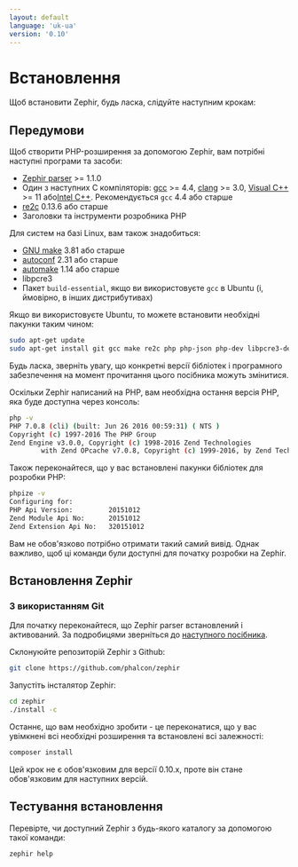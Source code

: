 ```yaml
---
layout: default
language: 'uk-ua'
version: '0.10'
---
```


# Встановлення

Щоб встановити Zephir, будь ласка, слідуйте наступним крокам:

<a name='prerequisites'></a>

## Передумови

Щоб створити PHP-розширення за допомогою Zephir, вам потрібні наступні програми та засоби:

* [Zephir parser](https://github.com/phalcon/php-zephir-parser) >= 1.1.0
* Один з наступних C компіляторів: [gcc](https://gcc.gnu.org/) >= 4.4, [clang](https://clang.llvm.org/) >= 3.0, [Visual C++](https://support.microsoft.com/en-us/help/2977003/the-latest-supported-visual-c-downloads) >= 11 або[Intel C++](https://software.intel.com/en-us/c-compilers). Рекомендується `gcc` 4.4 або старше
* [re2c](http://re2c.org/) 0.13.6 або старше
* Заголовки та інструменти розробника PHP

Для систем на базі Linux, вам також знадобиться:

* [GNU make](https://www.gnu.org/software/make/) 3.81 або старше
* [autoconf](https://www.gnu.org/software/autoconf/autoconf.html) 2.31 або старше
* [automake](https://www.gnu.org/software/automake/) 1.14 або старше
* libpcre3
* Пакет `build-essential`, якщо ви використовуєте `gcc` в Ubuntu (і, ймовірно, в інших дистрибутивах)

Якщо ви використовуєте Ubuntu, то можете встановити необхідні пакунки таким чином:

```bash
sudo apt-get update
sudo apt-get install git gcc make re2c php php-json php-dev libpcre3-dev build-essential
```

Будь ласка, зверніть увагу, що конкретні версії бібліотек і програмного забезпечення на момент прочитання цього посібника можуть змінитися.

Оскільки Zephir написаний на PHP, вам необхідна остання версія PHP, яка буде доступна через консоль:

```bash
php -v
PHP 7.0.8 (cli) (built: Jun 26 2016 00:59:31) ( NTS )
Copyright (c) 1997-2016 The PHP Group
Zend Engine v3.0.0, Copyright (c) 1998-2016 Zend Technologies
        with Zend OPcache v7.0.8, Copyright (c) 1999-2016, by Zend Technologies
```

Також переконайтеся, що у вас встановлені пакунки бібліотек для розробки PHP:

```bash
phpize -v
Configuring for:
PHP Api Version:         20151012
Zend Module Api No:      20151012
Zend Extension Api No:   320151012
```

Вам не обов'язково потрібно отримати такий самий вивід. Однак важливо, щоб ці команди були доступні для початку розробки на Zephir.

<a name='installing-zephir'></a>

## Встановлення Zephir

<a name='git-way'></a>

### З використанням Git

Для початку переконайтеся, що Zephir parser встановлений і активований. За подробицями зверніться до [наступного посібника](https://github.com/phalcon/php-zephir-parser).

Склонуюйте репозиторій Zephir з Github:

```bash
git clone https://github.com/phalcon/zephir
```

Запустіть інсталятор Zephir:

```bash
cd zephir
./install -c
```

Останнє, що вам необхідно зробити - це переконатися, що у вас увімкнені всі необхідні розширення та встановлені всі залежності:

```bash
composer install
```

Цей крок не є обов'язковим для версії 0.10.x, проте він стане обов'язковим для наступних версій.

<a name='testing-the-installation'></a>

## Тестування встановлення

Перевірте, чи доступний Zephir з будь-якого каталогу за допомогою такої команди:

```bash
zephir help
```
